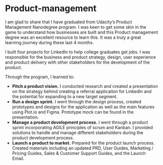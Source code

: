 # Product-management
I am glad to share that I have graduated from Udacity’s Product Management Nanodegree program. I was keen to get some skin in the game to understand how businesses are built and this Product management degree was an excellent resource to learn this. It was a truly a great learning journey during these last 4 months. 

I built four projects for LinkedIn to help college graduates get jobs. I was responsible for the business and product strategy, design, user experience and product delivery with other stakeholders for the development of the product. 

Through the program, I learned to:

- **Pitch a product vision.** I conducted research and created a presentation on the strategy behind creating a referral applicaiton for LinkedIn and the potential for expanding to a new target segment.
- **Run a design sprint.** I went through the design process, created prototypes and designs for the application as well as the main features using Plot.io and Figma. Prototype mock can be found in the presentation.
- **Manage a product development process.** I went through a product sprint incorporating AGILE principles of scrum and Kanban. I provided solutions to handle and manage different stakeholders during the product development process.
- **Launch a product to market.** Prepared for the product launch process. Created materials including an updated PRD, User Guides, Marketing / Pricing Guides, Sales & Customer Support Guides, and the Launch Email.
